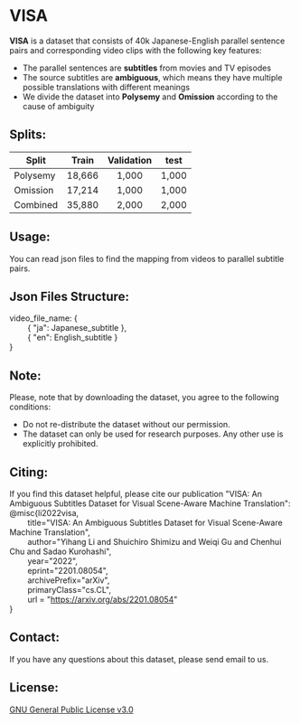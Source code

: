 VISA
==========

__VISA__ is a dataset that consists of 40k Japanese-English parallel sentence pairs and corresponding video clips with the following key features: 
  - The parallel sentences are __subtitles__ from movies and TV episodes
  - The source subtitles are __ambiguous__, which means they have multiple possible translations with different meanings
  - We divide the dataset into __Polysemy__ and __Omission__ according to the cause of ambiguity

Splits:
-------------------

| Split      | Train     | Validation     | test     |
| ---------- | :-----------:  | :-----------: | :-----------: |
|Polysemy      |   18,666      |     1,000        |         1,000 |
|Omission      |   17,214      |     1,000        |         1,000 |
|Combined      |   35,880      |     2,000        |         2,000 |

Usage:
-------------------
You can read json files to find the mapping from videos to parallel subtitle pairs.

Json Files Structure:
-------------------  
video_file_name: {  
&emsp;&emsp;      { "ja": Japanese_subtitle },  
&emsp;&emsp;      { "en": English_subtitle }  
}  

Note:
-------------------
Please, note that by downloading the dataset, you agree to the following conditions:
  - Do not re-distribute the dataset without our permission.
  - The dataset can only be used for research purposes. Any other use is explicitly prohibited.
<!---  - We do not officially distribute the video clips. Do not disclose this anywhere, even in your paper.--->


Citing:
-------------------
If you find this dataset helpful, please cite our publication "VISA: An Ambiguous Subtitles Dataset for Visual Scene-Aware Machine Translation":  
@misc{li2022visa,  
&emsp;&emsp;      title="VISA: An Ambiguous Subtitles Dataset for Visual Scene-Aware Machine Translation",  
&emsp;&emsp;      author="Yihang Li and Shuichiro Shimizu and Weiqi Gu and Chenhui Chu and Sadao Kurohashi",  
&emsp;&emsp;      year="2022",  
&emsp;&emsp;      eprint="2201.08054",  
&emsp;&emsp;      archivePrefix="arXiv",  
&emsp;&emsp;      primaryClass="cs.CL",  
&emsp;&emsp;      url = "https://arxiv.org/abs/2201.08054"  
}

Contact:
-------------------
If you have any questions about this dataset, please send email to us.

License:
-------------------
[GNU General Public License v3.0](LICENSE)
